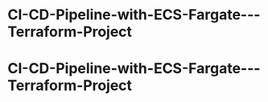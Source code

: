 # CI-CD-Pipeline-with-ECS-Fargate---Terraform-Project
# CI-CD-Pipeline-with-ECS-Fargate---Terraform-Project
